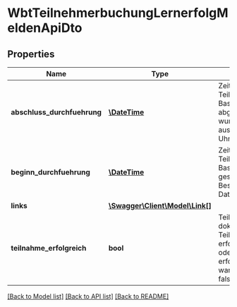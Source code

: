 # WbtTeilnehmerbuchungLernerfolgMeldenApiDto

## Properties
Name | Type | Description | Notes
------------ | ------------- | ------------- | -------------
**abschluss_durchfuehrung** | [**\DateTime**](\DateTime.md) | Zeitpunkt an dem die Teilnahme am Web Based Training abgeschlossen wurde. Bestehend aus Datum und Uhrzeit. | 
**beginn_durchfuehrung** | [**\DateTime**](\DateTime.md) | Zeitpunkt an dem die Teilnahme am Web Based Training gestartet wurde. Bestehend aus Datum und Uhrzeit. | [optional] 
**links** | [**\Swagger\Client\Model\Link[]**](Link.md) |  | [optional] 
**teilnahme_erfolgreich** | **bool** | TeilnahmeErfolgreich dokumentiert, ob die Teilnahme erfolgreich (true) oder nicht erfolgreich (false) war. Der Default ist false. | [optional] 

[[Back to Model list]](../README.md#documentation-for-models) [[Back to API list]](../README.md#documentation-for-api-endpoints) [[Back to README]](../README.md)


